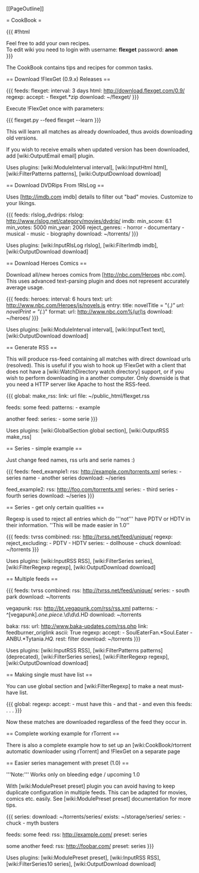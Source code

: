 [[PageOutline]]

= CookBook = 

{{{
#!html
<div id="login_note" style="width: 45em">Feel free to add your own recipes.<br> To edit wiki you need to login with username: <b>flexget</b> password: <b>anon</b></div>
}}}

The CookBook contains tips and recipes for common tasks.

== Download !FlexGet (0.9.x) Releases ==

{{{
feeds:
  flexget:
    interval: 3 days
    html: http://download.flexget.com/0.9/
    regexp:
      accept:
        - flexget.*zip
    download: ~/flexget/
}}}

Execute !FlexGet once with parameters:

{{{
flexget.py --feed flexget --learn
}}}

This will learn all matches as already downloaded, thus avoids downloading old versions.

If you wish to receive emails when updated version has been downloaded, add [wiki:OutputEmail email] plugin.

Uses plugins: [wiki:ModuleInterval interval], [wiki:InputHtml html], [wiki:FilterPatterns patterns], [wiki:OutputDownload download]

== Download DVDRips From !RlsLog ==

Uses [http://imdb.com imdb] details to filter out "bad" movies. Customize to your likings.

{{{
feeds:
  rlslog_dvdrips:
    rlslog: http://www.rlslog.net/category/movies/dvdrip/
    imdb:
      min_score: 6.1
      min_votes: 5000
      min_year: 2006
      reject_genres:
        - horror
        - documentary
        - musical
        - music
        - biography
    download: ~/torrents/
}}}

Uses plugins: [wiki:InputRlsLog rlslog], [wiki:FilterImdb imdb], [wiki:OutputDownload download]

== Download Heroes Comics ==

Download all/new heroes comics from [http://nbc.com/Heroes nbc.com]. This uses advanced text-parsing plugin and does not represent accurately average usage.

{{{
feeds:
  heroes:
    interval: 6 hours
    text:
      url: http://www.nbc.com/Heroes/js/novels.js
      entry:
        title: novelTitle = "(.*)"
        url: novelPrint = "(.*)"
      format:
        url: http://www.nbc.com%(url)s
    download: ~/heroes/
}}}

Uses plugins: [wiki:ModuleInterval interval], [wiki:InputText text], [wiki:OutputDownload download]

== Generate RSS ==

This will produce rss-feed containing all matches with direct download urls (resolved). This is useful if you wish to hook up !FlexGet with a client that does not have a [wiki:WatchDirectory watch directory] support, or if you wish to perform downloading in a another computer. Only downside is that you need a HTTP server like Apache to host the RSS-feed.

{{{
global:
  make_rss:
    link: url
    file: ~/public_html/flexget.rss

feeds:
  some feed:
    patterns:
      - example

  another feed:
    series:
      - some serie
}}}

Uses plugins: [wiki:GlobalSection global section], [wiki:OutputRSS make_rss]

== Series - simple example ==

Just change feed names, rss urls and serie names :)

{{{
feeds:
  feed_example1:
    rss: http://example.com/torrents.xml
    series:
      - series name
      - another series
    download: ~/series

  feed_example2:
    rss: http://foo.com/torrents.xml
    series:
      - third series
      - fourth series
    download: ~/series
}}}

== Series - get only certain qualities ==

Regexp is used to reject all entries which do '''not''' have PDTV or HDTV in their information. ''This will be made easier in 1.0''

{{{
feeds:
  tvrss combined:
    rss: http://tvrss.net/feed/unique/
    regexp:
      reject_excluding: 
        - PDTV
        - HDTV
    series:
      - dollhouse
      - chuck
    download: ~/torrents
}}}

Uses plugins: [wiki:InputRSS RSS], [wiki:FilterSeries series], [wiki:FilterRegexp regexp], [wiki:OutputDownload download]

== Multiple feeds ==

{{{
feeds:
  tvrss combined:
    rss: http://tvrss.net/feed/unique/
    series:
      - south park
    download: ~/torrents

  vegapunk:
    rss: http://bt.vegapunk.com/rss/rss.xml
    patterns:
      - ^\[vegapunk\].*one.piece.*\d\d\d.HD
    download: ~/torrents

  baka:
    rss: 
      url: http://www.baka-updates.com/rss.php
      link: feedburner_origlink
      ascii: True
    regexp:
      accept:
        - SoulEaterFan.*Soul.Eater
        - ANBU.*Tytania.*HQ.*
      rest: filter
    download: ~/torrents
}}}

Uses plugins: [wiki:InputRSS RSS], [wiki:FilterPatterns patterns] (deprecated), [wiki:FilterSeries series], [wiki:FilterRegexp regexp], [wiki:OutputDownload download]


== Making single must have list ==

You can use global section and [wiki:FilterRegexp] to make a neat must-have list.

{{{
global:
  regexp:
    accept:
      - must have this
      - and that
      - and even this
feeds:
  .
  .
  .
}}}

Now these matches are downloaded regardless of the feed they occur in.

== Complete working example for rTorrent ==

There is also a complete example how to set up an [wiki:CookBook/rtorrent automatic downloader using rTorrent] and !FlexGet on a separate page

== Easier series management with preset (1.0) ==

'''Note:''' Works only on bleeding edge / upcoming 1.0

With [wiki:ModulePreset preset] plugin you can avoid having to keep duplicate configuration in multiple feeds. This can be adapted for movies, comics etc. easily. See [wiki:ModulePreset preset] documentation for more tips.

{{{
series:
  download: ~/torrents/series/
  exists: ~/storage/series/
  series:
    - chuck
    - myth busters

feeds:
  some feed:
    rss: http://example.com/
    preset: series

  some another feed:
    rss: http://foobar.com/
    preset: series
}}}  

Uses plugins: [wiki:ModulePreset preset], [wiki:InputRSS RSS], [wiki:FilterSeries10 series], [wiki:OutputDownload download]
